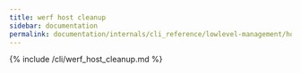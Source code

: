 ```yaml
---
title: werf host cleanup
sidebar: documentation
permalink: documentation/internals/cli_reference/lowlevel-management/host/cleanup.html
---
```


{% include /cli/werf_host_cleanup.md %}
